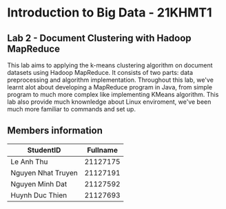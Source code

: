 # Introduction to Big Data - 21KHMT1

## Lab 2 - Document Clustering with Hadoop MapReduce

This lab aims to applying the k-means clustering algorithm on document datasets using Hadoop MapReduce. It consists of two parts: data preprocessing and algorithm implementation. Throughout this lab, we've learnt alot about developing a MapReduce program in Java, from simple program to much more complex like implementing KMeans algorithm. This lab also provide much knownledge about Linux enviroment, we've been much more familiar to commands and set up.

## Members information

| StudentID          | Fullname |
| ------------------ | -------- |
| Le Anh Thu         | 21127175 |
| Nguyen Nhat Truyen | 21127191 |
| Nguyen Minh Dat    | 21127592 |
| Huynh Duc Thien    | 21127693 |
